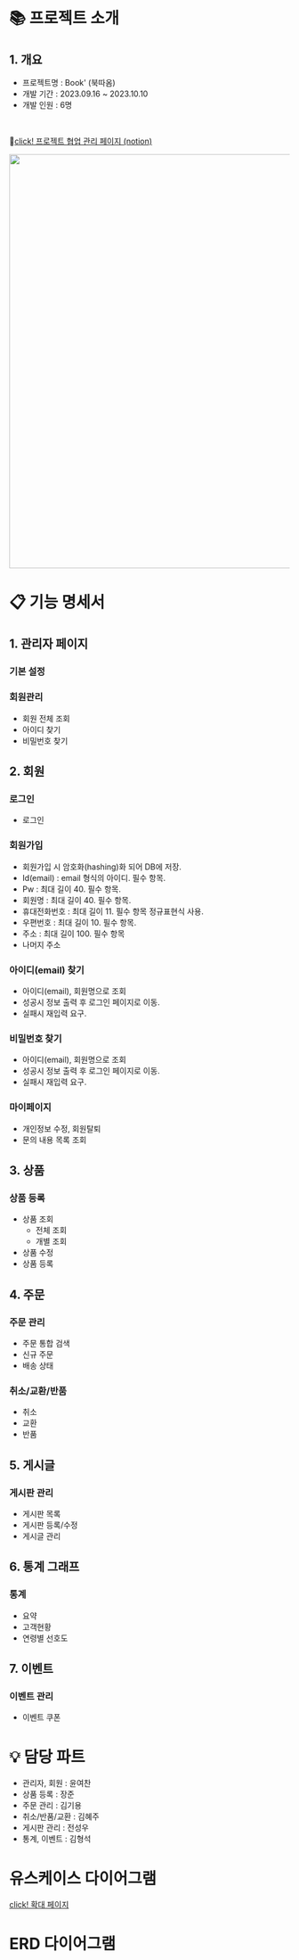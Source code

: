 # 📚 프로젝트 소개
## 1. 개요
- 프로젝트명 : Book' (북따옴)
- 개발 기간 : 2023.09.16 ~ 2023.10.10
- 개발 인원 : 6명
<br>

📌[click! 프로젝트 협업 관리 페이지 (notion)](https://low-fisherman-ad6.notion.site/Team-Project_Book-845242c6cf794c498a449a01a79072e6?pvs=4)

<img src="https://blogfiles.pstatic.net/MjAyMzA5MjhfMTEz/MDAxNjk1ODQxOTQ4MDA2.uLPLvFcfGnvAbGFXCvj3QawjfEDEG46I730AhcjFnlAg.VAnivc5MENfYDTcU0AgfVCTBXYb_xMfXzPvqpaZl2yIg.JPEG.kky5163/readme1.jpg" wight="700" height="743">

<br>


# 📋 기능 명세서
## 1. 관리자 페이지
### 기본 설정
    
### 회원관리
- 회원 전체 조회
- 아이디 찾기
- 비밀번호 찾기

## 2. 회원
### 로그인
- 로그인
### 회원가입
- 회원가입 시 암호화(hashing)화 되어 DB에 저장.
- Id(email) : email 형식의 아이디. 필수 항목.
- Pw : 최대 길이 40. 필수 항목.
- 회원명 : 최대 길이 40. 필수 항목.
- 휴대전화번호 : 최대 길이 11. 필수 항목 정규표현식 사용.
- 우편번호 : 최대 길이 10. 필수 항목.
- 주소 : 최대 길이 100. 필수 항목
- 나머지 주소

### 아이디(email) 찾기
- 아이디(email), 회원명으로 조회
- 성공시 정보 출력 후 로그인 페이지로 이동.
- 실패시 재입력 요구.

### 비밀번호 찾기
- 아이디(email), 회원명으로 조회
- 성공시 정보 출력 후 로그인 페이지로 이동.
- 실패시 재입력 요구.

### 마이페이지
- 개인정보 수정, 회원탈퇴
- 문의 내용 목록 조회

## 3. 상품
### 상품 등록
- 상품 조회
  - 전체 조회
  - 개별 조회
- 상품 수정
- 상품 등록

## 4. 주문
### 주문 관리
- 주문 통합 검색
- 신규 주문
- 배송 상태

### 취소/교환/반품
- 취소
- 교환
- 반품

## 5. 게시글
### 게시판 관리
- 게시판 목록
- 게시판 등록/수정
- 게시글 관리

## 6. 통계 그래프
### 통계
- 요약
- 고객현황
- 연령별 선호도

## 7. 이벤트
### 이벤트 관리
- 이벤트 쿠폰

# 💡 담당 파트
- 관리자, 회원 : 윤여찬
- 상품 등록 : 장준
- 주문 관리 : 김기용
- 취소/반품/교환 : 김혜주
- 게시판 관리 : 전성우
- 통계, 이벤트 : 김형석

# 유스케이스 다이어그램
[click! 확대 페이지](https://gitmind.com/app/docs/fi33cfss)

# ERD 다이어그램